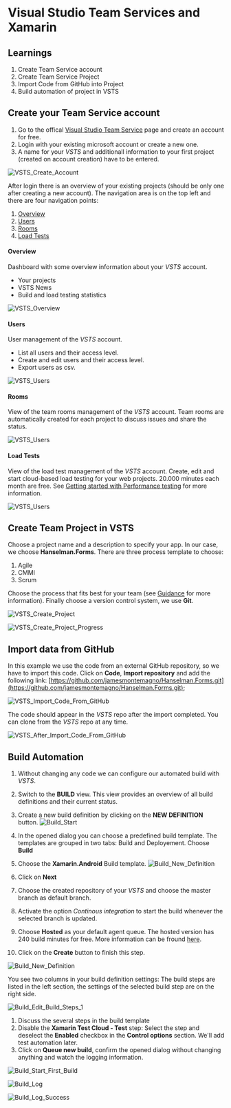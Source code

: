 # Visual Studio Team Services and Xamarin

## Learnings

1. Create Team Service account
1. Create Team Service Project
1. Import Code from GitHub into Project
1. Build automation of project in VSTS

## Create your Team Service account

1. Go to the offical [Visual Studio Team Service](https://www.visualstudio.com/de/team-services/) page and create an account for free. 
1. Login with your existing microsoft account or create a new one.
1. A name for your *VSTS* and additionall information to your first project (created on account creation) have to be entered.

![VSTS_Create_Account](images/exercise2/VSTS_Create_Account.png "Create VSTS account")

After login there is an overview of your existing projects (should be only one after creating a new account). The navigation area is on the top left and there are four navigation points:

1. [Overview](#overview)
2. [Users](#users)
3. [Rooms](#rooms)
4. [Load Tests](#load_tests)

#### Overview
Dashboard with some overview information about your *VSTS* account.
* Your projects
* VSTS News
* Build and load testing statistics

![VSTS_Overview](images/exercise2/VSTS_Start_Page.png "Overview")

#### Users
User management of the *VSTS* account.
* List all users and their access level.
* Create and edit users and their access level.
* Export users as csv.

![VSTS_Users](images/exercise2/VSTS_Start_Users.png "Users")

#### Rooms
View of the team rooms management of the *VSTS* account. Team rooms are automatically created for each project to discuss issues and share the status.

![VSTS_Users](images/exercise2/VSTS_Start_Rooms.png "Users")

#### Load Tests
View of the load test management of the *VSTS* account. Create, edit and start cloud-based load testing for your web projects. 20.000 minutes each month are free. See [Getting started with Performance testing](https://www.visualstudio.com/docs/test/performance-testing/getting-started/getting-started-with-performance-testing) for more information.

![VSTS_Users](images/exercise2/VSTS_Start_Rooms.png "Users")

## Create Team Project in VSTS

Choose a project name and a description to specify your app. In our case, we choose **Hanselman.Forms**. There are three process template to choose:

1. Agile
2. CMMI
3. Scrum

Choose the process that fits best for your team (see [Guidance](https://www.visualstudio.com/it-it/docs/work/guidance/choose-process) for more information).
Finally choose a version control system, we use **Git**.

![VSTS_Create_Project](images/exercise2/CreateTeamProject.png "Create team project in VSTS")

![VSTS_Create_Project_Progress](images/exercise2/CreateTeamProject-Progress.png "Progress of creating team project in VSTS")

## Import data from GitHub
In this example we use the code from an external GitHub repository, so we have to import this code. Click on **Code**, **Import repository** and add the following link: [https://github.com/jamesmontemagno/Hanselman.Forms.git](https://github.com/jamesmontemagno/Hanselman.Forms.git);

![VSTS_Import_Code_From_GitHub](images/exercise2/Import_From_Git_Repo.png "Import code from GitHub-Repo")

The code should appear in the *VSTS* repo after the import completed. You can clone from the *VSTS* repo at any time.

![VSTS_After_Import_Code_From_GitHub](images/exercise2/After_Import_From_Git_Repo.png "Imported code from GitHub-Repo")

## Build Automation
1. Without changing any code we can configure our automated build with *VSTS*. 
1. Switch to the **BUILD** view. This view provides an overview of all build definitions and their current status.
1. Create a new build definition by clicking on the **NEW DEFINITION** button.
    ![Build_Start](images/exercise2/Build_Start.png "New build definition button")

1. In the opened dialog you can choose a predefined build template. The templates are grouped in two tabs: Build and Deployement. Choose **Build**
1. Choose the **Xamarin.Android** Build template.
    ![Build_New_Definition](images/exercise2/Build_New_Definition_From_Template.png "Create new build definition")
1. Click on **Next**
1. Choose the created repository of your *VSTS* and choose the master branch as default branch. 
1. Activate the option *Continous integration* to start the build whenever the selected branch is updated. 
1. Choose **Hosted** as your default agent queue. The hosted version has 240 build minutes for free. More information can be fround [here](https://www.visualstudio.com/en-us/docs/build/admin/agents/hosted-pool). 
1. Click on the **Create** button to finish this step.

![Build_New_Definition](images/exercise2/Build_New_Definition_From_Template_2.png "Create new build definition")

You see two columns in your build definition settings: The build steps are listed in the left section, the settings of the selected build step are on the right side.

![Build_Edit_Build_Steps_1](images/exercise2/Build_Edit_Steps_1.png "Edit build definition")

1. Discuss the several steps in the build template
1. Disable the **Xamarin Test Cloud - Test** step: Select the step and deselect the **Enabled** checkbox in the **Control options** section. We'll add test automation later.
1. Click on **Queue new build**, confirm the opened dialog without changing anything and watch the logging information.

![Build_Start_First_Build](images/exercise2/Build_Start_First_Build.png "Start first build")

![Build_Log](images/exercise2/Build_Log.png "Log during first build")

![Build_Log_Success](images/exercise2/Build_Log_Success.png "Log during first build")
